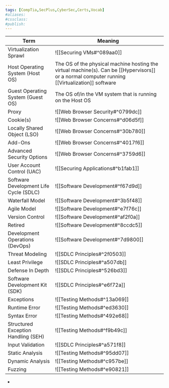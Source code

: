 ```yaml
---
tags: [CompTia,SecPlus,CyberSec,Certs,Vocab]
#aliases:
#cssclass:
#publish:
---
```


| Term                                   | Meaning                                                                                                                                        |
| -------------------------------------- | ---------------------------------------------------------------------------------------------------------------------------------------------- |
| Virtualization Sprawl                  | ![[Securing VMs#^089aa0]]                                                                                                                      |
| Host Operating System (Host OS)        | The OS of the physical machine hosting the virtual machine(s). Can be [[Hypervisors]] or a normal computer running [[Virtualization]] software |
| Guest Operating System (Guest OS)      | The OS of/in the VM system that is running on the Host OS                                                                                      |
| Proxy                                  | ![[Web Browser Security#^0799dc]]                                                                                                              |
| Cookie(s)                              | ![[Web Browser Concerns#^d06d5f]]                                                                                                              |
| Locally Shared Object (LSO)            | ![[Web Browser Concerns#^30b780]]                                                                                                              |
| Add-Ons                                | ![[Web Browser Concerns#^4017f6]]                                                                                                              |
| Advanced Security Options              | ![[Web Browser Concerns#^3759d6]]                                                                                                              |
| User Account Control (UAC)             | ![[Securing Applications#^b1fab1]]                                                                                                             |
| Software Development Life Cycle (SDLC) | ![[Software Development#^f67d9d]]                                                                                                              |
| Waterfall Model                        | ![[Software Development#^3b5f48]]                                                                                                              |
| Agile Model                            | ![[Software Development#^e7f76c]]                                                                                                              |
| Version Control                        | ![[Software Development#^af2f0a]]                                                                                                              |
| Retired                                | ![[Software Development#^8ccdc5]]                                                                                                              |
| Development Operations (DevOps)        | ![[Software Development#^7d9800]]                                                                                                              |
| Threat Modeling                        | ![[SDLC Principles#^2f0503]]                                                                                                                   |
| Least Privilege                        | ![[SDLC Principles#^a507db]]                                                                                                                   |
| Defense In Depth                       | ![[SDLC Principles#^526bd3]]                                                                                                                   |
| Software Development Kit (SDK)         | ![[SDLC Principles#^e6f72a]]                                                                                                                   |
| Exceptions                             | ![[Testing Methods#^13a069]]                                                                                                                   |
| Runtime Error                          | ![[Testing Methods#^ed3630]]                                                                                                                   |
| Syntax Error                           | ![[Testing Methods#^492e68]]                                                                                                                   |
| Structured Exception Handling (SEH)    | ![[Testing Methods#^f9b49c]]                                                                                                                   |
| Input Validation                       | ![[SDLC Principles#^a571f8]]                                                                                                                   |
| Static Analysis                        | ![[Testing Methods#^95dd07]]                                                                                                                   |
| Dynamic Analysis                       | ![[Testing Methods#^c957be]]                                                                                                                   |
| Fuzzing                                | ![[Testing Methods#^e90821]]                                                                                                                                               |

-